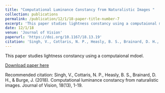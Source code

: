 ```yaml
---
title: "Computational Luminance Constancy from Naturalistic Images "
collection: publications
permalink: /publication/12/1/18-paper-title-number-7
excerpt: 'This paper studies lightness constancy using a computaional mdoel.'
date: 12/1/18
venue: 'Journal of Vision'
paperurl: 'https://doi.org/10.1167/18.13.19'
citation: 'Singh, V., Cottaris, N. P., Heasly, B. S., Brainard, D. H., &amp; Burge, J. (2018). Computational luminance constancy from naturalistic images. Journal of Vision, 18(13), 1-19.'
---
```

This paper studies lightness constancy using a computaional mdoel.

[Download paper here](https://doi.org/10.1167/18.13.19)

Recommended citation: Singh, V., Cottaris, N. P., Heasly, B. S., Brainard, D. H., & Burge, J. (2018). Computational luminance constancy from naturalistic images. Journal of Vision, 18(13), 1-19.
